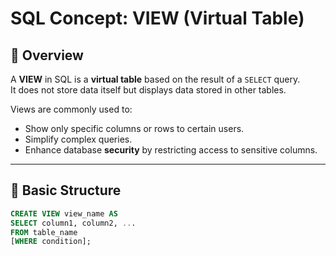# SQL Concept: VIEW (Virtual Table)

## 📘 Overview
A **VIEW** in SQL is a **virtual table** based on the result of a `SELECT` query.  
It does not store data itself but displays data stored in other tables.  

Views are commonly used to:
- Show only specific columns or rows to certain users.
- Simplify complex queries.
- Enhance database **security** by restricting access to sensitive columns.

---

## 🧩 Basic Structure

```sql
CREATE VIEW view_name AS
SELECT column1, column2, ...
FROM table_name
[WHERE condition];
